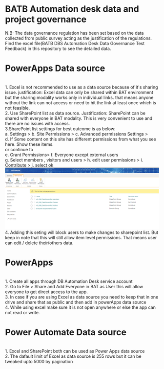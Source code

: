 # BATB Automation desk data and project governance <br> 
N.B: The data governance regulation has been set based on the data collected from public survey acting as the justification of the regulations. Find the excel file(BATB DBS Automation Desk Data Governance Test Feedback) in this repository to see the detailed data.<br> 

<h1>PowerApps Data source</h1><br>
1. Excel is not recommended to use as a data source because of it's sharing issue. justification: Excel data can only be shared within BAT environment but the sharing modality works only in individual links. that means anyone without the link can not access or need to hit the link at least once which is not feasible. <br>
2. Use SharePoint list as data source. Justification: SharePoint can be shared with everyone in BAT modality. This is very convenient to use and there are no issues with access. <br>
3.SharePoint list settings for best outcome is as below: <br>
a. Settings > b. Site Permissions > c. Advanced permissions Settings > <br>
d. If Some content on this site has different permissions from what you see here.  Show these items. <br>
or continue to <br> 
e. Grant Permissions> f. Everyone except external users <br>
g. Select members , visitors and users > h. edit user permissions > i. Contribute > j. select ok <br> 
<img src="images/permissions.png" alt="Permissions" width="600" height="200"><br>
4. Adding this seting will block users to make changes to sharepoint list. But keep in note that this will still allow item level permissions. That means user can edit / delete their/others data. <br>
 <h1>PowerApps</h1><br>
1. Create all apps through DB Automation Desk service account <br> 
2. Go to File > Share and Add Everyone in BAT as User this will allow everyone to get direct access to the app. <br>
3. In case if you are using Excel as data source you need to keep that in one drive and share that as public and then add in powerApps data source <br> 
4. While using excel make sure it is not open anywhere or else the app can not read or write. <br> 
<h1>Power Automate Data source</h1><br>
1. Excel and SharePoint both can be used as Power Apps data source <br>
2. The dafault limit of Excel as data source is 255 rows but it can be tweaked upto 5000 by pagination 
